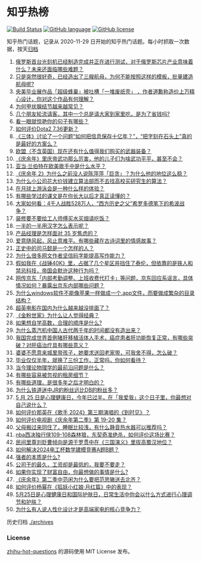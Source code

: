 # 知乎热榜
[![Build Status](https://github.com/ToWeLong/zhihu-hot-questions/workflows/CI/badge.svg)](https://github.com/ToWeLong/zhihu-hot-questions/actions)
[![GitHub language](https://img.shields.io/badge/language-golang-orange.svg)](https://golang.org/)
[![GitHub license](https://img.shields.io/github/license/ToWeLong/zhihu-hot-questions)](https://github.com/ToWeLong/zhihu-hot-questions/blob/main/LICENSE)

知乎热门话题，记录从 2020-11-29 日开始的知乎热门话题。每小时抓取一次数据，按天[归档](./archives)

<!-- BEGIN -->

1. [俄罗斯首台光刻机已经制造完成并正在进行测试，对于俄罗斯芯片产业意味着什么？未来还面临哪些难题？](https://www.zhihu.com/question/657130667)
1. [只是突然很好奇，已经造出了三艘航母，为何不能按照这样的模板，批量建造航母呢?](https://www.zhihu.com/question/656695027)
1. [央美毕业展作品「超级蜂巢」被吐槽「一堆废纸壳」 ，作者道歉称造价上万精心设计，你对这个作品有何理解？](https://www.zhihu.com/question/657035134)
1. [为何甲状腺结节越来越常见？](https://www.zhihu.com/question/656809682)
1. [几个朋友轮流请客，其中一个总是请大家到家里吃，是为了省钱吗?](https://www.zhihu.com/question/655610517)
1. [看一眼就惊艳你的句子有哪些？](https://www.zhihu.com/question/657127361)
1. [如何评价Dota2 7.36更新？](https://www.zhihu.com/question/656893462)
1. [《三体》讨论了一个问题“如何把信息保存十亿年？”，“把字刻在石头上”真的是最好的方案么？](https://www.zhihu.com/question/634653445)
1. [欧盟（不含英国）现在还有什么值得我们购买的武器装备？](https://www.zhihu.com/question/657005940)
1. [《庆余年》里庆帝武功那么厉害，他的儿子们为啥武功平平，甚至不会？](https://www.zhihu.com/question/656642391)
1. [亚当·兰伯特在欧美歌手中是什么水平？](https://www.zhihu.com/question/656805753)
1. [《庆余年 2》为什么之前没人说陈萍萍「巨贪」？为什么他的地位这么稳？](https://www.zhihu.com/question/656958062)
1. [为什么小公司花大价钱建立算法部而不去找高校买研究生的算法？](https://www.zhihu.com/question/656703790)
1. [在月球上游泳会是一种什么样的体验？](https://www.zhihu.com/question/440028850)
1. [有哪些学过的课文是在你长大以后才真正读懂的？](https://www.zhihu.com/question/656811070)
1. [大家如何看：4千人战胜528万人，“西方历史之父”希罗多德笔下的希波战争？](https://www.zhihu.com/question/657034607)
1. [装修要不要给工人师傅买水买烟请吃饭？](https://www.zhihu.com/question/656520982)
1. [一半的一半用汉字怎么表示呢？](https://www.zhihu.com/question/655382541)
1. [产品经理是怎样面对 35 岁焦虑的？](https://www.zhihu.com/question/656961917)
1. [爱意随风起，风止意难平。有哪些藏在古诗词里的情感故事？](https://www.zhihu.com/question/656959541)
1. [正史中的司马懿是一个怎样的人？](https://www.zhihu.com/question/650164682)
1. [为什么很多网文作者坚信码字能提高写作能力？](https://www.zhihu.com/question/657019110)
1. [假如我在《战锤40K》里，占据了几个星区并挡住了泰伦，但依靠的是铁人和禁忌科技，帝国会默许这种行为吗？](https://www.zhihu.com/question/656920716)
1. [网传京东「内部考勤调整、上班收费代打卡」等问题，京东回应系谣言，具体情况如何？暴露出京东内部哪些问题？](https://www.zhihu.com/question/657052672)
1. [为什么windows软件不能像苹果一样做成一个.app文件，而要做成繁杂的目录结构？](https://www.zhihu.com/question/655956792)
1. [超英电影在国内为什么越来越没排面了？](https://www.zhihu.com/question/630281533)
1. [《金粉世家》为什么让人觉得经典？](https://www.zhihu.com/question/278247737)
1. [如果想自学高数，合理的顺序是什么?](https://www.zhihu.com/question/370623442)
1. [为什么蒸汽机中国人古代两千年的时间都没有造出来？](https://www.zhihu.com/question/511779987)
1. [我国完成世界首例猪肝移植活体人手术，癌症患者肝功能恢复正常，有哪些突破？对肝癌治疗具有哪些意义？](https://www.zhihu.com/question/657037177)
1. [婆婆不愿意来城里带孩子，她要求送回老家带，可我舍不得，怎么破？](https://www.zhihu.com/question/656853813)
1. [毕业仅仅半年，就换了三份工作，正常吗，你如何看待？](https://www.zhihu.com/question/657003701)
1. [当今理论物理学的最前沿问题是什么？](https://www.zhihu.com/question/656913705)
1. [有哪些容易被忽视的租房细节？](https://www.zhihu.com/question/657005216)
1. [有哪些道理，是很多年之后才明白的？](https://www.zhihu.com/question/24407407)
1. [为什么铁道迷中JR的粉丝远比DB的粉丝多？](https://www.zhihu.com/question/656966193)
1. [5 月 25 日是心理健康日，今年已过半，在「我爱我」这个日子里，你最想对自己说什么？](https://www.zhihu.com/question/656699022)
1. [如何评价那英在《歌手 2024》第三期演唱的《到时见》？](https://www.zhihu.com/question/657039559)
1. [如何评价电视剧《庆余年第二季》第 19-20 集？](https://www.zhihu.com/question/657043688)
1. [父母搬过来同住了，睡眠比较浅，有什么静音热水器可以推荐吗？](https://www.zhihu.com/question/657005774)
1. [nba西决独行侠109-108森林狼，东契奇准绝杀，如何评价这场比赛？](https://www.zhihu.com/question/657114168)
1. [民间里尊刘贬曹倾向是源于罗贯中在《三国演义》里拔高蜀汉地位？](https://www.zhihu.com/question/656816092)
1. [如何解决2024电工杯数学建模竞赛A题B题？](https://www.zhihu.com/question/657009283)
1. [强者的本质是什么?](https://www.zhihu.com/question/622671119)
1. [公司干的最久，工资却是最低的，我要不要走？](https://www.zhihu.com/question/657001575)
1. [如果你实现了财富自由，你最想做的事情是什么?](https://www.zhihu.com/question/656904320)
1. [《庆余年》第二季中范闲为什么要把范思辙送去北齐？](https://www.zhihu.com/question/656847935)
1. [如何评价杨幂在《狐妖小红娘·月红篇》中的表现？](https://www.zhihu.com/question/656933729)
1. [5月25日是心理健康日和国际护肤日，日常生活中你会以什么方式进行心理调节和护肤？](https://www.zhihu.com/question/657060730)
1. [为什么有人说人性化设计才是高端家电的核心竞争力？](https://www.zhihu.com/question/657105001)

<!-- END -->

历史归档 [./archives](./archives)


### License
[zhihu-hot-questions](https://github.com/towelong/zhihu-hot-questions) 的源码使用 MIT License 发布。
